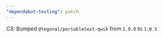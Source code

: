 ```yaml
---
"dependabot-testing": patch
---
```


C3: Bumped `@tegonal/portabletext-qwik` from `1.0.0` to `1.0.5`

